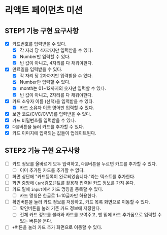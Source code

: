 # 리액트 페이먼츠 미션

## STEP1 기능 구현 요구사항

- [x] 카드번호를 입력받을 수 있다.
  - [x] 각 자리 당 4자까지만 입력받을 수 있다.
  - [x] Number만 입력할 수 있다.
  - [x] 빈 값이 아니고, 4자리를 다 채워야한다.
- [x] 만료일을 입력받을 수 있다.
  - [x] 각 자리 당 2자까지만 입력받을 수 있다.
  - [x] Number만 입력할 수 있다.
  - [x] month는 01~12까지의 숫자만 입력할 수 있다.
  - [x] 빈 값이 아니고, 2자리를 다 채워야한다.
- [x] 카드 소유자 이름 (선택)을 입력받을 수 있다.
  - [x] 카드 소유자 이름 영어만 입력할 수 있다.
- [x] 보안 코드(CVC/CVV)를 입력받을 수 있다.
- [x] 카드 비밀번호를 입력받을 수 있다.
- [x] `다음`버튼을 눌러 카드를 추가할 수 있다.
- [x] 카드 이미지에 입력되는 값들이 업데이트된다.

## STEP2 기능 구현 요구사항

- [ ] 카드 정보를 올바르게 모두 입력하고, `다음`버튼을 누르면 카드를 추가할 수 있다.
  - [ ] 이미 추가된 카드를 추가할 수 없다.
- [ ] 화면 상단에 "카드등록이 완료되었습니다."라는 텍스트를 추가한다.
- [ ] 화면 중앙에 `Card`컴포넌트를 활용해 입력된 카드 정보를 가져 온다.
- [ ] 카드 밑에 `input`에서 카드 명칭을 등록할 수 있다.
  - [ ] 카드 명칭은 한글로 1~10글자만 허용한다.
- [ ] 확인버튼을 눌러 카드 정보를 저장하고, 카드 목록 화면으로 이동할 수 있다.
  - [ ] 확인버튼을 눌러 기존 카드 정보에 저장한다.
  - [ ] 전체 카드 정보를 불러와 카드를 보여주고, 맨 밑에 카드 추가폼으로 입력할 수 있는 버튼을 둔다.
- [ ] `+`버튼을 눌러 카드 추가 화면으로 이동할 수 있다.
